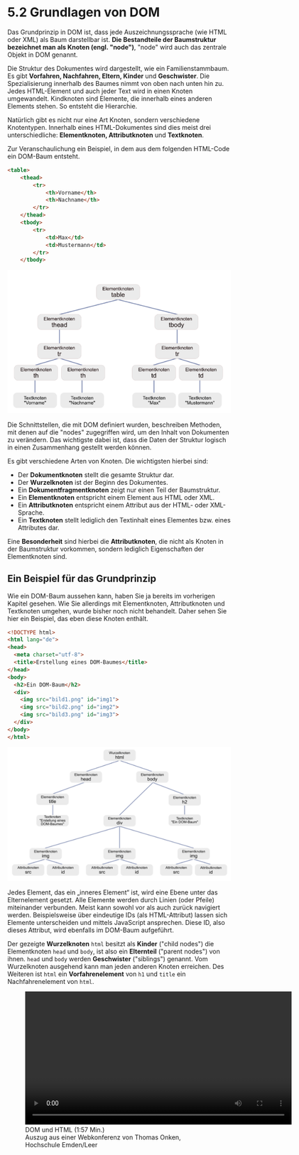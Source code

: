 # 5.2 Grundlagen von DOM

Das Grundprinzip in DOM ist, dass jede Auszeichnungssprache (wie HTML oder XML) als Baum darstellbar ist. **Die Bestandteile der Baumstruktur bezeichnet man als Knoten (engl. "node")**, "node" wird auch das zentrale Objekt in DOM genannt.

Die Struktur des Dokumentes wird dargestellt, wie ein Familienstammbaum. Es gibt **Vorfahren, Nachfahren, Eltern, Kinder** und **Geschwister**. Die Spezialisierung innerhalb des Baumes nimmt von oben nach unten hin zu. Jedes HTML-Element und auch jeder Text wird in einen Knoten umgewandelt. Kindknoten sind Elemente, die innerhalb eines anderen Elements stehen. So entsteht die Hierarchie.

Natürlich gibt es nicht nur eine Art Knoten, sondern verschiedene Knotentypen. Innerhalb eines HTML-Dokumentes sind dies meist drei unterschiedliche: **Elementknoten, Attributknoten** und **Textknoten**.

Zur Veranschaulichung ein Beispiel, in dem aus dem folgenden HTML-Code ein DOM-Baum entsteht.

```html linenums="1"
<table>
    <thead>
        <tr>
            <th>Vorname</th>
            <th>Nachname</th>
        </tr>
    </thead>
    <tbody>
        <tr>
            <td>Max</td>
            <td>Mustermann</td>
        </tr>
    </tbody>           
```

![Ein DOM-Baum](media/DOM-Beispiel-600px.png)

Die Schnittstellen, die mit DOM definiert wurden, beschreiben Methoden, mit denen auf die "nodes" zugegriffen wird, um den Inhalt von Dokumenten zu verändern. Das wichtigste dabei ist, dass die Daten der Struktur logisch in einen Zusammenhang gestellt werden können.

Es gibt verschiedene Arten von Knoten. Die wichtigsten hierbei sind:

- Der **Dokumentknoten** stellt die gesamte Struktur dar.
- Der **Wurzelknoten** ist der Beginn des Dokumentes.
- Ein **Dokumentfragmentknoten** zeigt nur einen Teil der Baumstruktur.
- Ein **Elementknoten** entspricht einem Element aus HTML oder XML.
- Ein **Attributknoten** entspricht einem Attribut aus der HTML- oder XML-Sprache.
- Ein **Textknoten** stellt lediglich den Textinhalt eines Elementes bzw. eines Attributes dar.

Eine **Besonderheit** sind hierbei die **Attributknoten**, die nicht als Knoten in der Baumstruktur vorkommen, sondern lediglich Eigenschaften der Elementknoten sind.

## Ein Beispiel für das Grundprinzip

Wie ein DOM-Baum aussehen kann, haben Sie ja bereits im vorherigen Kapitel gesehen. Wie Sie allerdings mit Elementknoten, Attributknoten und Textknoten umgehen, wurde bisher noch nicht behandelt. Daher sehen Sie hier ein Beispiel, das eben diese Knoten enthält.

```html linenums="1"
<!DOCTYPE html>
<html lang="de">
<head>
  <meta charset="utf-8">
  <title>Erstellung eines DOM-Baumes</title>
</head>
<body>
  <h2>Ein DOM-Baum</h2>
  <div>
    <img src="bild1.png" id="img1">
    <img src="bild2.png" id="img2">
    <img src="bild3.png" id="img3">
  </div>
</body>
</html>
```


![DOM-Baum Lösung](media/DOM-Uebung-600px.png)

Jedes Element, das ein „inneres Element“ ist, wird eine Ebene unter das Elternelement gesetzt. Alle Elemente werden durch Linien (oder Pfeile) miteinander verbunden. Meist kann sowohl vor als auch zurück navigiert werden. Beispielsweise über eindeutige IDs (als HTML-Attribut) lassen sich Elemente unterscheiden und mittels JavaScript ansprechen. Diese ID, also dieses Attribut, wird ebenfalls im DOM-Baum aufgeführt.

Der gezeigte **Wurzelknoten** `html` besitzt als **Kinder** ("child nodes") die Elementknoten `head` und `body`, ist also ein **Elternteil** ("parent nodes") von ihnen. `head` und `body` werden **Geschwister** ("siblings") genannt. Vom Wurzelknoten ausgehend kann man jeden anderen Knoten erreichen. Des Weiteren ist `html` ein **Vorfahrenelement** von `h1` und `title` ein Nachfahrenelement von `html`.

<figure>
  <video controls width="600">
    <source src="media/DOM-HTML.mp4" type="video/mp4">
    Ihr Browser unterstützt das Video-Tag nicht.
  </video>
  <figcaption>DOM und HTML (1:57 Min.)<br>Auszug aus einer Webkonferenz von Thomas Onken, Hochschule Emden/Leer</figcaption>
</figure>

